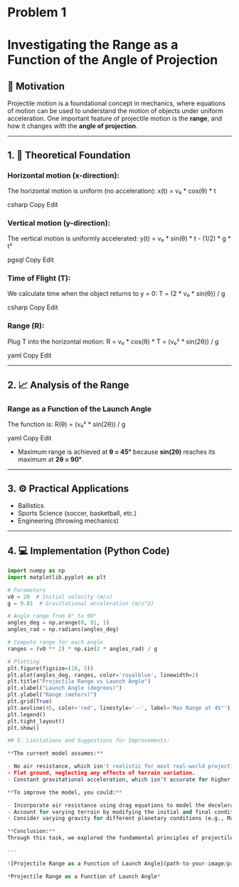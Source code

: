 # Problem 1
# Investigating the Range as a Function of the Angle of Projection

## 🎯 Motivation

Projectile motion is a foundational concept in mechanics, where equations of motion can be used to understand the motion of objects under uniform acceleration. One important feature of projectile motion is the **range**, and how it changes with the **angle of projection**.

---

## 1. 🧠 Theoretical Foundation

### Horizontal motion (x-direction):

The horizontal motion is uniform (no acceleration):
x(t) = v₀ * cos(θ) * t

csharp
Copy
Edit

### Vertical motion (y-direction):

The vertical motion is uniformly accelerated:
y(t) = v₀ * sin(θ) * t - (1/2) * g * t²

pgsql
Copy
Edit

### Time of Flight (T):

We calculate time when the object returns to y = 0:
T = (2 * v₀ * sin(θ)) / g

csharp
Copy
Edit

### Range (R):

Plug T into the horizontal motion:
R = v₀ * cos(θ) * T = (v₀² * sin(2θ)) / g

yaml
Copy
Edit

---

## 2. 📈 Analysis of the Range

### Range as a Function of the Launch Angle

The function is:
R(θ) = (v₀² * sin(2θ)) / g

yaml
Copy
Edit
- Maximum range is achieved at **θ = 45°** because **sin(2θ)** reaches its maximum at **2θ = 90°**.

---

## 3. ⚙️ Practical Applications

- Ballistics
- Sports Science (soccer, basketball, etc.)
- Engineering (throwing mechanics)

---

## 4. 💻 Implementation (Python Code)

```python
import numpy as np
import matplotlib.pyplot as plt

# Parameters
v0 = 20  # Initial velocity (m/s)
g = 9.81  # Gravitational acceleration (m/s^2)

# Angle range from 0° to 90°
angles_deg = np.arange(0, 91, 1)
angles_rad = np.radians(angles_deg)

# Compute range for each angle
ranges = (v0 ** 2) * np.sin(2 * angles_rad) / g

# Plotting
plt.figure(figsize=(10, 5))
plt.plot(angles_deg, ranges, color='royalblue', linewidth=2)
plt.title("Projectile Range vs Launch Angle")
plt.xlabel("Launch Angle (degrees)")
plt.ylabel("Range (meters)")
plt.grid(True)
plt.axvline(45, color='red', linestyle='--', label='Max Range at 45°')
plt.legend()
plt.tight_layout()
plt.show()

## 5. Limitations and Suggestions for Improvements:

**The current model assumes:**

- No air resistance, which isn't realistic for most real-world projectiles.  
- Flat ground, neglecting any effects of terrain variation.  
- Constant gravitational acceleration, which isn’t accurate for higher altitudes or other celestial bodies.  

**To improve the model, you could:**

- Incorporate air resistance using drag equations to model the deceleration of the projectile.  
- Account for varying terrain by modifying the initial and final conditions of the projectile’s path.  
- Consider varying gravity for different planetary conditions (e.g., Mars, Moon).  

**Conclusion:**  
Through this task, we explored the fundamental principles of projectile motion and derived the governing equations. By analyzing how the range depends on the launch angle, initial velocity, and gravity, we gained insight into both the physics and practical applications of projectile motion. The implementation of a simulation further enhances the understanding by visualizing the relationships and behaviors. Finally, by reflecting on the limitations of the idealized model, we identified possible improvements for more accurate real-world modeling.

---

![Projectile Range as a Function of Launch Angle](path-to-your-image/projectile-range-graph.png)

*Projectile Range as a Function of Launch Angle*
